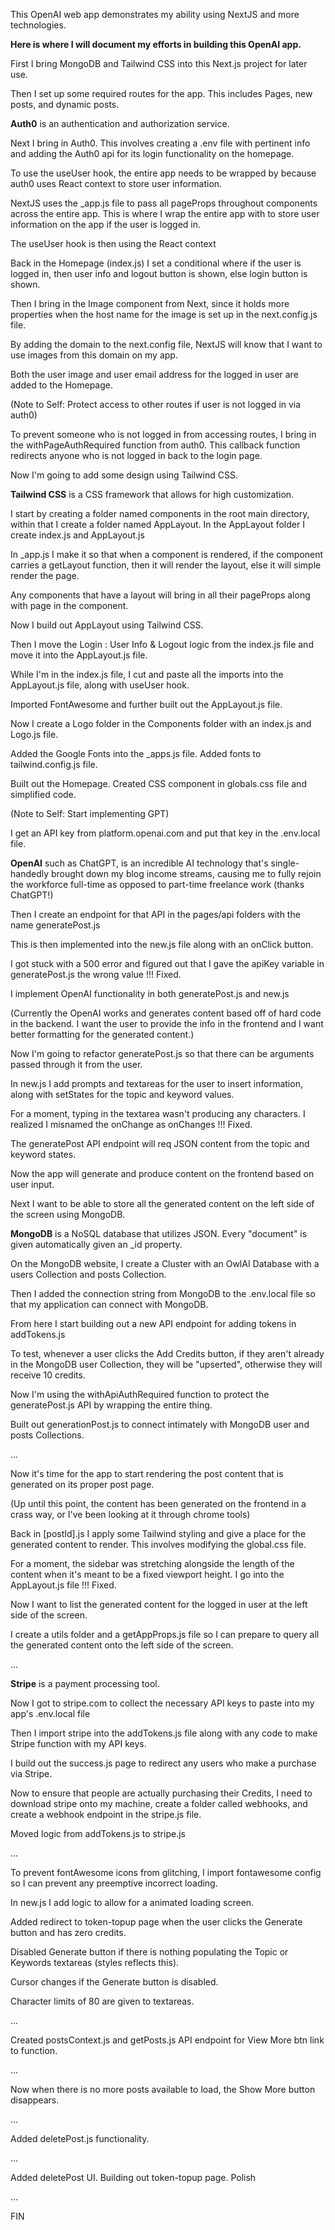 This OpenAI web app demonstrates my ability using NextJS and more technologies.

**Here is where I will document my efforts in building this OpenAI app.**

First I bring MongoDB and Tailwind CSS into this Next.js project for later use.

Then I set up some required routes for the app. This includes Pages, new posts, and dynamic posts.

**Auth0** is an authentication and authorization service.

Next I bring in Auth0. This involves creating a .env file with pertinent info and adding the Auth0 api for its login functionality on the homepage.

To use the useUser hook, the entire app needs to be wrapped by <UserProvider> because auth0 uses React context to store user information.

NextJS uses the \_app.js file to pass all pageProps throughout components across the entire app. This is where I wrap the entire app <Component> with <UserProvider> to store user information on the app if the user is logged in.

The useUser hook is then using the React context <UserProvider>

Back in the Homepage (index.js) I set a conditional where if the user is logged in, then user info and logout button is shown, else login button is shown.

Then I bring in the Image component from Next, since it holds more properties when the host name for the image is set up in the next.config.js file.

By adding the domain to the next.config file, NextJS will know that I want to use images from this domain on my app.

Both the user image and user email address for the logged in user are added to the Homepage.

(Note to Self: Protect access to other routes if user is not logged in via auth0)

To prevent someone who is not logged in from accessing routes, I bring in the withPageAuthRequired function from auth0. This callback function redirects anyone who is not logged in back to the login page.

Now I'm going to add some design using Tailwind CSS.

**Tailwind CSS** is a CSS framework that allows for high customization.

I start by creating a folder named components in the root main directory, within that I create a folder named AppLayout. In the AppLayout folder I create index.js and AppLayout.js

In \_app.js I make it so that when a component is rendered, if the component carries a getLayout function, then it will render the layout, else it will simple render the page.

Any components that have a layout will bring in all their pageProps along with page in the component.

Now I build out AppLayout using Tailwind CSS.

Then I move the Login : User Info & Logout logic from the index.js file and move it into the AppLayout.js file.

While I'm in the index.js file, I cut and paste all the imports into the AppLayout.js file, along with useUser hook.

Imported FontAwesome and further built out the AppLayout.js file.

Now I create a Logo folder in the Components folder with an index.js and Logo.js file.

Added the Google Fonts into the \_apps.js file. Added fonts to tailwind.config.js file.

Built out the Homepage. Created CSS component in globals.css file and simplified code.

(Note to Self: Start implementing GPT)

I get an API key from platform.openai.com and put that key in the .env.local file.

**OpenAI** such as ChatGPT, is an incredible AI technology that's single-handedly brought down my blog income streams, causing me to fully rejoin the workforce full-time as opposed to part-time freelance work (thanks ChatGPT!)

Then I create an endpoint for that API in the pages/api folders with the name generatePost.js

This is then implemented into the new.js file along with an onClick button.

I got stuck with a 500 error and figured out that I gave the apiKey variable in generatePost.js the wrong value !!! Fixed.

I implement OpenAI functionality in both generatePost.js and new.js

(Currently the OpenAI works and generates content based off of hard code in the backend. I want the user to provide the info in the frontend and I want better formatting for the generated content.)

Now I'm going to refactor generatePost.js so that there can be arguments passed through it from the user.

In new.js I add prompts and textareas for the user to insert information, along with setStates for the topic and keyword values.

For a moment, typing in the textarea wasn't producing any characters. I realized I misnamed the onChange as onChanges !!! Fixed.

The generatePost API endpoint will req JSON content from the topic and keyword states.

Now the app will generate and produce content on the frontend based on user input.

Next I want to be able to store all the generated content on the left side of the screen using MongoDB.

**MongoDB** is a NoSQL database that utilizes JSON. Every "document" is given automatically given an \_id property.

On the MongoDB website, I create a Cluster with an OwlAI Database with a users Collection and posts Collection.

Then I added the connection string from MongoDB to the .env.local file so that my application can connect with MongoDB.

From here I start building out a new API endpoint for adding tokens in addTokens.js

To test, whenever a user clicks the Add Credits button, if they aren't already in the MongoDB user Collection, they will be "upserted", otherwise they will receive 10 credits.

Now I'm using the withApiAuthRequired function to protect the generatePost.js API by wrapping the entire thing.

Built out generationPost.js to connect intimately with MongoDB user and posts Collections.

...

Now it's time for the app to start rendering the post content that is generated on its proper post page.

(Up until this point, the content has been generated on the frontend in a crass way, or I've been looking at it through chrome tools)

Back in [postId].js I apply some Tailwind styling and give a place for the generated content to render. This involves modifying the global.css file.

For a moment, the sidebar was stretching alongside the length of the content when it's meant to be a fixed viewport height. I go into the AppLayout.js file !!! Fixed.

Now I want to list the generated content for the logged in user at the left side of the screen.

I create a utils folder and a getAppProps.js file so I can prepare to query all the generated content onto the left side of the screen.

...

**Stripe** is a payment processing tool.

Now I got to stripe.com to collect the necessary API keys to paste into my app's .env.local file

Then I import stripe into the addTokens.js file along with any code to make Stripe function with my API keys.

I build out the success.js page to redirect any users who make a purchase via Stripe.

Now to ensure that people are actually purchasing their Credits, I need to download stripe onto my machine, create a folder called webhooks, and create a webhook endpoint in the stripe.js file.

Moved logic from addTokens.js to stripe.js

...

To prevent fontAwesome icons from glitching, I import fontawesome config so I can prevent any preemptive incorrect loading.

In new.js I add logic to allow for a animated loading screen.

Added redirect to token-topup page when the user clicks the Generate button and has zero credits.

Disabled Generate button if there is nothing populating the Topic or Keywords textareas (styles reflects this).

Cursor changes if the Generate button is disabled.

Character limits of 80 are given to textareas.

...

Created postsContext.js and getPosts.js API endpoint for View More btn link to function.

...

Now when there is no more posts available to load, the Show More button disappears.

...

Added deletePost.js functionality.

...

Added deletePost UI. Building out token-topup page. Polish

...

FIN
